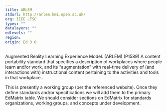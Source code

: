 ```yaml
---
title: ARLEM
stdurl: http://arlem.kmi.open.ac.uk/
org: IEEE LTSC
types: ""
datalayers: ""
edlevels: ""
region:
origin: Ed 3.0
---
```

Augmented Reality Learning Experience Model. (ARLEM) (P1589) A content portability standard that specifies a description of workplaces where people learn and/or work, and its “augmentation” with real-time delivery of (and interactions with) instructional content pertaining to the activities and tools in that workplace..

This is presently a working group (per the referenced website). Once they define standards and/or specifications we will add them to the primary EdMatrix table. We should consider sections on EdMatrix for standards organizations, working groups, and concepts under development.